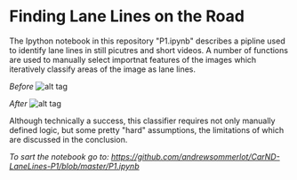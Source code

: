 # **Finding Lane Lines on the Road** 

The Ipython notebook in this repository "P1.ipynb" describes a pipline used to identify lane lines in still
picutres and short videos. A number of functions are used to manually select importnat features of the 
images which iteratively classify areas of the image as lane lines. 

*Before*
![alt tag](CarND-LaneLines-P1/examples/line-segments-example.jpg)
 
 *After*
![alt tag](CarND-LaneLines-P1/test_images/solidWhiteCurve.jpg)

Although technically a success, this classifier requires not only manually defined logic, but some pretty "hard" assumptions, the limitations of which are discussed in the conclusion.

*To sart the notebook go to: https://github.com/andrewsommerlot/CarND-LaneLines-P1/blob/master/P1.ipynb*
